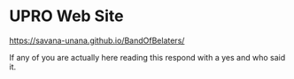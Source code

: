 # UPRO Web Site
https://savana-unana.github.io/BandOfBelaters/

If any of you are actually here reading this respond with a yes and who said it.